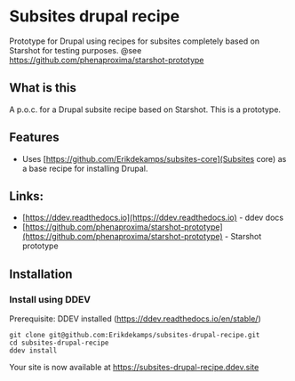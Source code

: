 # Subsites drupal recipe

Prototype for Drupal using recipes for subsites completely based on Starshot
for testing purposes. @see https://github.com/phenaproxima/starshot-prototype

## What is this
A p.o.c. for a Drupal subsite recipe based on Starshot. This is a prototype.

## Features
- Uses [https://github.com/Erikdekamps/subsites-core](Subsites core) as a base recipe for installing Drupal.

## Links:
- [https://ddev.readthedocs.io](https://ddev.readthedocs.io) - ddev docs
- [https://github.com/phenaproxima/starshot-prototype](https://github.com/phenaproxima/starshot-prototype) - Starshot prototype

## Installation

### Install using DDEV

Prerequisite: DDEV installed (https://ddev.readthedocs.io/en/stable/)

```
git clone git@github.com:Erikdekamps/subsites-drupal-recipe.git
cd subsites-drupal-recipe
ddev install
```
Your site is now available at https://subsites-drupal-recipe.ddev.site
